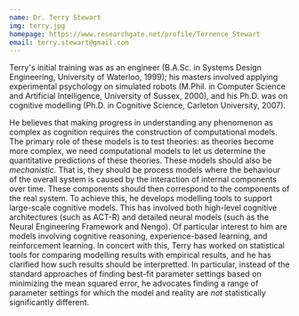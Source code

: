 ```yaml
---
name: Dr. Terry Stewart
img: terry.jpg
homepage: https://www.researchgate.net/profile/Terrence_Stewart
email: terry.stewart@gmail.com
---
```


Terry's initial training was as an engineer (B.A.Sc. in
Systems Design Engineering, University of Waterloo, 1999); his masters
involved applying experimental psychology on simulated robots (M.Phil.
in Computer Science and Artificial Intelligence, University of Sussex,
2000), and his Ph.D. was on cognitive modelling (Ph.D. in Cognitive
Science, Carleton University, 2007).

He believes that making progress in understanding any phenomenon as
complex as cognition requires the construction of computational
models. The primary role of these models is to test theories: as
theories become more complex, we need computational models to let us
determine the quantitative predictions of these theories. These models
should also be _mechanistic_. That is, they should be process models
where the behaviour of the overall system is caused by the interaction
of internal components over time. These components should then
correspond to the components of the real system. To achieve this, he
develops modelling tools to
support large-scale cognitive models. This has involved both
high-level cognitive architectures (such as ACT-R) and detailed neural
models (such as the Neural Engineering Framework and Nengo). Of particular
interest to him are models involving cognitive reasoning, experience-based
learning, and reinforcement learning. In concert with this, Terry has
worked on statistical tools
for comparing modelling results with empirical results, and he has clarified
how such
results should be interpretted. In particular, instead of the standard
approaches of finding best-fit parameter settings based on minimizing
the mean squared error, he advocates finding a range of parameter
settings for which the model and reality are _not_ statistically
significantly different.
